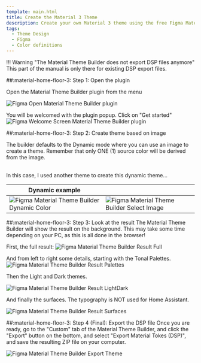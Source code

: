```yaml
---
template: main.html
title: Create the Material 3 Theme
description: Create your own Material 3 theme using the free Figma Material 3 builder using an image or by defining your own primary color. Then export it.
tags:
  - Theme Design
  - Figma
  - Color definitions
---
```


!!! Warning "The Material Theme Builder does not export DSP files anymore"
    This part of the manual is only there for existing DSP export files.
    
##:material-home-floor-3: Step 1: Open the plugin

Open the Material Theme Builder plugin from the menu

![Figma Open Material Theme Builder plugin]

You will be welcomed with the plugin popup. Click on "Get started"
![Figma Welcome Screen Material Theme Builder plugin]

##:material-home-floor-3: Step 2: Create theme based on image

The builder defaults to the Dynamic mode where you can use an image to create a theme. Remember that only ONE (1) source color will be derived from the image.

<br>In this case, I used another theme to create this dynamic theme...

| Dynamic example ||
|---|---|
|![Figma Material Theme Builder Dynamic Color]|![Figma Material Theme Builder Select Image]|

##:material-home-floor-3: Step 3: Look at the result
The Material Theme Builder will show the result on the background. This may take some time depending on your PC, as this is all done in the browser!

First, the full result:
![Figma Material Theme Builder Result Full]

And from left to right some details, starting with the Tonal Palettes.
![Figma Material Theme Builder Result Palettes]

Then the Light and Dark themes.

![Figma Material Theme Builder Result LightDark]

And finally the surfaces. The typography is NOT used for Home Assistant.

![Figma Material Theme Builder Result Surfaces]

##:material-home-floor-3: Step 4 (Final): Export the DSP file
Once you are ready, go to the "Custom" tab of the Material Theme Builder, and click the "Export" button on the bottom, and select "Export Material Tokes (DSP)", and save the resulting ZIP file on your computer.

![Figma Material Theme Builder Export Theme]


<!-- Image references -->

[mtb-blue-1-png]: ../assets/screenshots/material-theme-builder-blue.png
[mtb-blue-2-png]: ../assets/screenshots/material-theme-builder-blue2.png
[mtb-blue-3-png]: ../assets/screenshots/material-theme-builder-blue3.png

<!-- Internal References -->
[Create Material 3 Theme]: ../create-material3-theme/
[Convert to Home Assistant Theme]: ../convert-to-homeassistant-theme/

<!-- External References -->
[figma-url]: https://www.figma.com/

<!-- Image References -->

[Figma Open Material Theme Builder plugin]: ../assets/screenshots/figma-open-material-theme-builder-plugin.png
[Figma Welcome Screen Material Theme Builder plugin]: ../assets/screenshots/figma-material-theme-builder-plugin-welcome.png
[Figma Material Theme Builder Dynamic Color]: ../assets/screenshots/figma-material-theme-builder-plugin-dynamic.png
[Figma Material Theme Builder Select Image]: ../assets/screenshots/figma-material-theme-builder-plugin-dynamic-c07.png
[Figma Material Theme Builder Export Theme]: ../assets/screenshots/figma-material-theme-builder-plugin-export-dsp.png

[Figma Material Theme Builder Result Full]: ../assets/screenshots/figma-material-theme-builder-plugin-full-result.png
[Figma Material Theme Builder Result Palettes]: ../assets/screenshots/figma-material-theme-builder-plugin-part-palettes.png
[Figma Material Theme Builder Result LightDark]: ../assets/screenshots/figma-material-theme-builder-plugin-part-light-dark.png
[Figma Material Theme Builder Result Surfaces]: ../assets/screenshots/figma-material-theme-builder-plugin-part-surfaces.png

